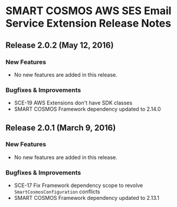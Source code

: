#  SMART COSMOS AWS SES Email Service Extension Release Notes

## Release 2.0.2 (May 12, 2016)

### New Features

* No new features are added in this release.

### Bugfixes & Improvements

* SCE-19 AWS Extensions don't have SDK classes
* SMART COSMOS Framework dependency updated to 2.14.0

## Release 2.0.1 (March 9, 2016)

### New Features

* No new features are added in this release.

### Bugfixes & Improvements

* SCE-17 Fix Framework dependency scope to revolve `SmartCosmosConfiguration` conflicts
* SMART COSMOS Framework dependency updated to 2.13.1

